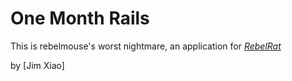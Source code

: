 # One Month Rails

This is rebelmouse's worst nightmare, an application for 
[*RebelRat*](http://rebelrat.com)

by [Jim Xiao]